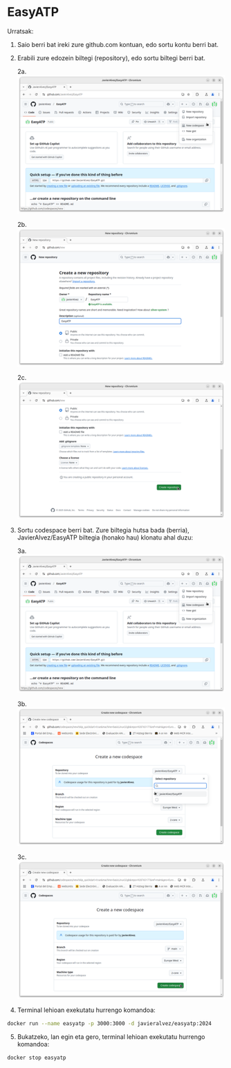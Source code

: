 # EasyATP

Urratsak:

1. Saio berri bat ireki zure github.com kontuan, edo sortu kontu berri bat. 

2. Erabili zure edozein biltegi (repository), edo sortu biltegi berri bat.

    2a. ![Create a new repository](https://github.com/JavierAlvez/EasyATP/blob/main/images/CreateNewCodespace.png)
    
    2b. ![Set new repository name](https://github.com/JavierAlvez/EasyATP/blob/main/images/CreateNewRepositorySetName.png)
    
    2c. ![Save new repository](https://github.com/JavierAlvez/EasyATP/blob/main/images/CreateNewRepositorySaveButton.png)

3. Sortu codespace berri bat. Zure biltegia hutsa bada (berria), JavierAlvez/EasyATP biltegia (honako hau) klonatu ahal duzu:

    3a. ![Create a new codespace](https://github.com/JavierAlvez/EasyATP/blob/main/images/CreateNewCodespace.png)
    
    3b. ![Select a non-empty repository](https://github.com/JavierAlvez/EasyATP/blob/main/images/CreateNewCodespaceSelectRepository.png)
    
    3c. ![Save new repository](https://github.com/JavierAlvez/EasyATP/blob/main/images/CreateNewCodespaceCreateButton.png)

4. Terminal lehioan exekutatu hurrengo komandoa:

```bash
docker run --name easyatp -p 3000:3000 -d javieralvez/easyatp:2024
```

5. Bukatzeko, lan egin eta gero, terminal lehioan exekutatu hurrengo komandoa:

```bash
docker stop easyatp
```


